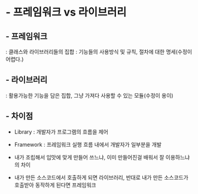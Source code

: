 # - 프레임워크 vs 라이브러리


## - 프레임워크
: 클래스와 라이브러리들의 집합
: 기능들의 사용방식 및 규칙, 절차에 대한 명세(수정이 어렵다.)

## - 라이브러리
: 활용가능한 기능을 담은 집합, 그냥 가져다 사용할 수 있는 모듈(수정이 용이)


## - 차이점

- Library : 개발자가 프로그램의 흐름을 제어
- Framework : 프레임워크 실행 흐름 내에서 개발자가 일부분을 개발

- 내가 조립해서 입맛에 맞게 만들어 쓰느냐, 이미 만들어진걸 배워서 잘 이용하느냐의 차이

- 내가 만든 소스코드에서 호출하게 되면 라이브러리, 반대로 내가 만든 소스코드가 호출받아 동작하게 된다면 프레임워크